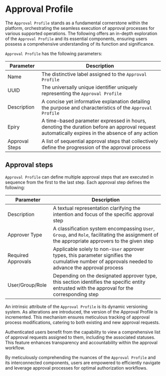 # Approval Profile

The `Approval Profile` stands as a fundamental cornerstone within the platform, orchestrating the seamless execution of approval processes for various supported operations. The following offers an in-depth exploration of the `Approval Profile` and its essential components, ensuring users possess a comprehensive understanding of its function and significance.

`Approval Profile` has the following parameters:

| Parameter      | Description                                                                                                                                    |
|----------------|------------------------------------------------------------------------------------------------------------------------------------------------|
| Name           | The distinctive label assigned to the `Approval Profile`                                                                                       |
| UUID           | The universally unique identifier uniquely representing the `Approval Profile`                                                                 |
| Description    | A concise yet informative explanation detailing the purpose and characteristics of the `Approval Profile`                                      |
| Epiry          | A time-based parameter expressed in hours, denoting the duration before an approval request automatically expires in the absence of any action |
| Approval Steps | A list of sequential approval steps that collectively define the progression of the approval process                                           |

## Approval steps

`Approval Profile` can define multiple approval steps that are executed in sequence from the first to the last step.
Each approval step defines the following:

| Parameter          | Description                                                                                                                                        |
|--------------------|----------------------------------------------------------------------------------------------------------------------------------------------------|
| Description        | A textual representation clarifying the intention and focus of the specific approval step                                                          |
| Approver Type      | A classification system encompassing `User`, `Group`, and `Role`, facilitating the assignment of the appropriate approvers to the given step       |
| Required Approvals | Applicable solely to non-`User` approver types, this parameter signifies the cumulative number of approvals needed to advance the approval process |
| User/Group/Role    | Depending on the designated approver type, this section identifies the specific entity entrusted with the approval for the corresponding step      |

An intrinsic attribute of the `Approval Profile` is its dynamic versioning system. As alterations are introduced, the version of the Approval Profile is incremented. This mechanism ensures meticulous tracking of approval process modifications, catering to both existing and new approval requests.

Authenticated users benefit from the capability to view a comprehensive list of approval requests assigned to them, including the associated statuses. This feature enhances transparency and accountability within the approval workflow.

By meticulously comprehending the nuances of the `Approval Profile` and its interconnected components, users are empowered to efficiently navigate and leverage approval processes for optimal authorization workflows.
